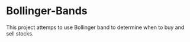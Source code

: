 # Bollinger-Bands
This project attemps to use Bollinger band to determine when to buy and sell stocks.
